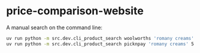 # price-comparison-website

A manual search on the command line:
```bash
uv run python -m src.dev.cli_product_search woolworths 'romany creams' 5
uv run python -m src.dev.cli_product_search picknpay 'romany creams' 5
```
